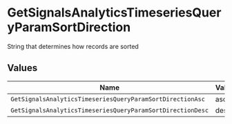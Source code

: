 # GetSignalsAnalyticsTimeseriesQueryParamSortDirection

String that determines how records are sorted


## Values

| Name                                                       | Value                                                      |
| ---------------------------------------------------------- | ---------------------------------------------------------- |
| `GetSignalsAnalyticsTimeseriesQueryParamSortDirectionAsc`  | asc                                                        |
| `GetSignalsAnalyticsTimeseriesQueryParamSortDirectionDesc` | desc                                                       |